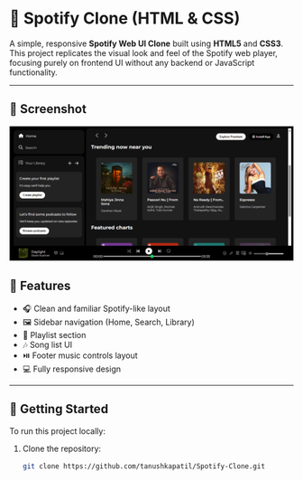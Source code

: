 # 🎵 Spotify Clone (HTML & CSS)

A simple, responsive **Spotify Web UI Clone** built using **HTML5** and **CSS3**. This project replicates the visual look and feel of the Spotify web player, focusing purely on frontend UI without any backend or JavaScript functionality.

---

## 📸 Screenshot

![Spotify Clone Screenshot](spotify-clone.png)

## 🎯 Features

- 🎧 Clean and familiar Spotify-like layout
- 🖼️ Sidebar navigation (Home, Search, Library)
- 📝 Playlist section
- 🎶 Song list UI
- ⏯️ Footer music controls layout
- 💻 Fully responsive design

---

## 🚀 Getting Started

To run this project locally:

1. Clone the repository:
   ```bash
   git clone https://github.com/tanushkapatil/Spotify-Clone.git
